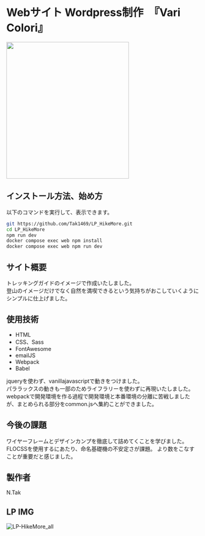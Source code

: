 # Webサイト Wordpress制作　『Vari Colori』
<img src="https://user-images.githubusercontent.com/123624951/215276086-40dc54dd-1a73-4f36-8d75-45ad40ded42e.png" width="320px" height="357">


## インストール方法、始め方
以下のコマンドを実行して、表示できます。

```bash
git https://github.com/Tak1469/LP_HikeMore.git
cd LP_HikeMore
npm run dev
docker compose exec web npm install
docker compose exec web npm run dev
```

## サイト概要

トレッキングガイドのイメージで作成いたしました。
<br>
登山のイメージだけでなく自然を満喫できるという気持ちがおこしていくようにシンプルに仕上げました。
<br>

## 使用技術
-   HTML
-   CSS、Sass
-   FontAwesome
-   emailJS
-   Webpack
-   Babel

jqueryを使わず、vanillajavascriptで動きをつけました。
<br>
パララックスの動きも一部のためライフラリーを使わずに再現いたしました。 
<br>
webpackで開発環境を作る過程で開発環境と本番環境の分離に苦戦しましたが、まとめられる部分をcommon.jsへ集約ことができました。

## 今後の課題
ワイヤーフレームとデザインカンプを徹底して詰めてくことを学びました。
<br>
FLOCSSを使用するにあたり、命名基礎機の不安定さが課題。
より数をこなすことが重要だと感じました。

## 製作者
N.Tak
## LP IMG
![LP-HikeMore_all](https://user-images.githubusercontent.com/123624951/215268858-d983d408-6b95-434a-9e59-59ed462756ac.png)
